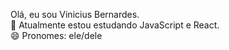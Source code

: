 Olá, eu sou Vinicius Bernardes.<br>
🔭 Atualmente estou estudando JavaScript e React.<br>
😄 Pronomes: ele/dele
